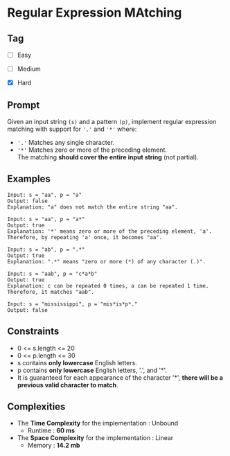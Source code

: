 # Regular Expression MAtching
## Tag
- [ ] Easy  
- [ ] Medium  
- [x] Hard  
  

## Prompt
Given an input string `(s)` and a pattern `(p)`, implement regular expression matching with support for `'.'` and `'*'` where:  
* `'.'` Matches any single character.​​​​
* `'*'` Matches zero or more of the preceding element.  
The matching **should cover the entire input string** (not partial).  
  
## Examples
```
Input: s = "aa", p = "a"
Output: false
Explanation: "a" does not match the entire string "aa".
```
```
Input: s = "aa", p = "a*"
Output: true
Explanation: '*' means zero or more of the preceding element, 'a'. Therefore, by repeating 'a' once, it becomes "aa".
```
```
Input: s = "ab", p = ".*"
Output: true
Explanation: ".*" means "zero or more (*) of any character (.)".
```
```
Input: s = "aab", p = "c*a*b"
Output: true
Explanation: c can be repeated 0 times, a can be repeated 1 time. Therefore, it matches "aab".
```
```
Input: s = "mississippi", p = "mis*is*p*."
Output: false
```
  
## Constraints
* 0 <= s.length <= 20
* 0 <= p.length <= 30
* s contains **only lowercase** English letters.
* p contains **only lowercase** English letters, '.', and '*'.
* It is guaranteed for each appearance of the character '*', **there will be a previous valid character to match**.
  
## Complexities
* The **Time Complexity** for the implementation : Unbound
  * Runtime : **60 ms**  
* The **Space Complexity** for the implementation : Linear
  * Memory : **14.2 mb**
